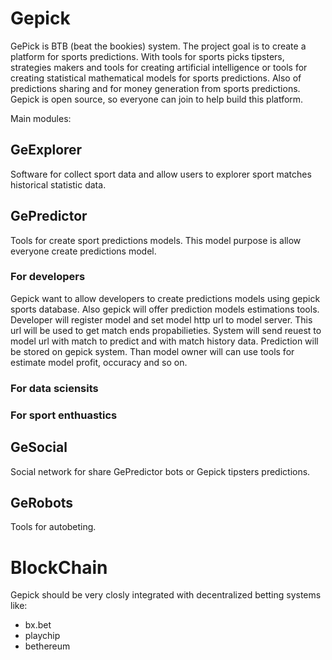 # Gepick

GePick is BTB (beat the bookies) system. The project goal is to create a platform for sports predictions. With tools for sports picks tipsters, strategies makers and tools for creating artificial intelligence or tools for creating statistical mathematical models for sports predictions. Also of predictions sharing and for money generation from sports predictions. Gepick is open source, so everyone can join to help build this platform.

Main modules:

## GeExplorer
Software for collect sport data and allow users to explorer sport matches historical statistic data.
## GePredictor
Tools for create sport predictions models. This model purpose is allow everyone create predictions model.
### For developers

Gepick want to allow developers to create predictions models using gepick sports database.
Also gepick will offer prediction models estimations tools.
Developer will register model and set model http url to model server.
This url will be used to get match ends propabilieties.
System will send reuest to model url with match to predict and with match history data.
Prediction will be stored on gepick system.
Than model owner will can use tools for estimate model profit, occuracy and so on.
### For data sciensits
### For sport enthuastics
## GeSocial
Social network for share GePredictor bots or Gepick tipsters predictions.
## GeRobots 
Tools for autobeting.

# BlockChain

Gepick should be very closly integrated with decentralized betting systems like:

  - bx.bet
  - playchip
  - bethereum
